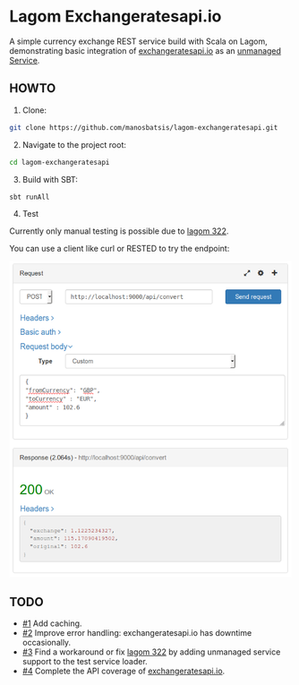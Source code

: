 # Lagom Exchangeratesapi.io

A simple currency exchange REST service build with Scala on Lagom, 
demonstrating basic integration of [exchangeratesapi.io](http://exchangeratesapi.io/) 
as an [unmanaged Service](https://www.lagomframework.com/documentation/1.4.x/scala/ServiceLocator.html#Communicating-with-external-services).

## HOWTO

1) Clone:

```bash
git clone https://github.com/manosbatsis/lagom-exchangeratesapi.git
```
2) Navigate to the project root:

```bash
cd lagom-exchangeratesapi
```
3) Build with SBT:

```bash
sbt runAll
```

4) Test

Currently only manual testing is possible due to [lagom 322](https://github.com/lagom/lagom/issues/322).

You can use a client like curl or RESTED to try the endpoint:
 
![RESTED Screenshot][rested]

## TODO

- [#1](https://github.com/manosbatsis/lagom-exchangeratesapi/issues/1) Add caching.
- [#2](https://github.com/manosbatsis/lagom-exchangeratesapi/issues/2) Improve error handling: exchangeratesapi.io has downtime occasionally.
- [#3](https://github.com/manosbatsis/lagom-exchangeratesapi/issues/3) Find a workaround or fix [lagom 322](https://github.com/lagom/lagom/issues/322) by adding unmanaged service support to the test service loader.
- [#4](https://github.com/manosbatsis/lagom-exchangeratesapi/issues/4) Complete the API coverage of [exchangeratesapi.io](http://exchangeratesapi.io/).


[rested]: etc/img/rested.png "RESTED Screenshot" 